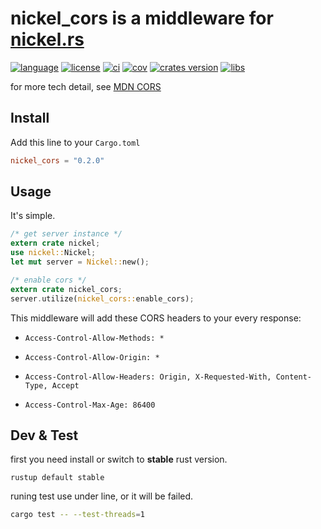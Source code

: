 # **nickel_cors** is a middleware for [nickel.rs]

[nickel.rs]: https://github.com/nickel-org/nickel.rs "nickel.rs - web application framework for rust"
[MDN CORS]: https://developer.mozilla.org/en-US/docs/Web/HTTP/CORS "Cross-Origin Resource Sharing (CORS) - HTTP | MDN"

[language]: https://img.shields.io/badge/language-rust-blue.svg
[language website]: https://www.rust-lang.org/ "The Rust Programming Language"

[license]: https://img.shields.io/github/license/duriantang/nickel_cors.svg
[MIT]: https://raw.githubusercontent.com/duriantang/nickel_cors/master/LICENSE "MIT"

[ci]: https://img.shields.io/travis/duriantang/nickel_cors.svg
[travis-ci]: https://travis-ci.org/duriantang/nickel_cors "Travis CI"

[cov]: https://img.shields.io/codecov/c/github/duriantang/nickel_cors.svg
[codecov]: https://codecov.io/gh/duriantang/nickel_cors "Codecov.io"

[libs]: https://img.shields.io/librariesio/github/duriantang/nickel_cors.svg
[libraries.io]: https://libraries.io/github/duriantang/nickel_cors "Libraries.io for GitHub"

[crates version]: https://img.shields.io/crates/v/nickel_cors.svg
[crates.io]: https://crates.io/crates/nickel_cors "nickel_cors - Cargo: packages for Rust"

[![language]][language website]
[![license]][MIT]
[![ci]][travis-ci]
[![cov]][codecov]
[![crates version]][crates.io]
[![libs]][libraries.io]

for more tech detail, see [MDN CORS]

## Install

Add this line to your ``Cargo.toml``

```toml
nickel_cors = "0.2.0"
```

## Usage

It's simple.

```rust
/* get server instance */
extern crate nickel;
use nickel::Nickel;
let mut server = Nickel::new();

/* enable cors */
extern crate nickel_cors;
server.utilize(nickel_cors::enable_cors);

```

This middleware will add these CORS headers to your every response:

* ``Access-Control-Allow-Methods: *``

* ``Access-Control-Allow-Origin: *``

* ``Access-Control-Allow-Headers: Origin, X-Requested-With, Content-Type, Accept``

* ``Access-Control-Max-Age: 86400``

<!-- * ``Access-Control-Allow-Credentials``

    default: *not set* -->

## Dev & Test

first you need install or switch to **stable** rust version.

```shell
rustup default stable
```

runing test use under line, or it will be failed.

```sh
cargo test -- --test-threads=1
```
